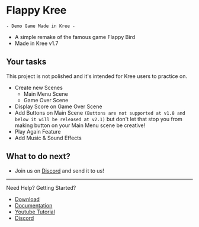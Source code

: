 # Flappy Kree
`- Demo Game Made in Kree -`
- A simple remake of the famous game Flappy Bird
- Made in Kree v1.7

## Your tasks
This project is not polished and it's intended for Kree users to practice on.
- Create new Scenes
  - Main Menu Scene
  - Game Over Scene
- Display Score on Game Over Scene
- Add Buttons on Main Scene `(Buttons are not supported at v1.8 and below it will be released at v2.1)` but don't let that stop you from making button on your Main Menu scene be creative!
- Play Again Feature
- Add Music & Sound Effects

## What to do next?
- Join us on [Discord](https://discord.gg/m2hYa6F) and send it to us!

---
Need Help? Getting Started? 
- [Download](https://github.com/jabo-bernardo/Kree-Java/releases) <br>
- [Documentation](https://jabo-bernardo.github.io/kree-documentation/)
- [Youtube Tutorial](https://www.youtube.com/channel/UCIcwkr2LgOXrCa7Ou0B9yeg)
- [Discord](https://discord.gg/m2hYa6F)
